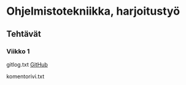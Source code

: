 #  Ohjelmistotekniikka, harjoitustyö

## Tehtävät

### Viikko 1

gitlog.txt
[GitHub](https://github.com/SuloKM/ot-harjoitustyo/tree/master/laskarit/viikko1/gitlog.txt)

komentorivi.txt
